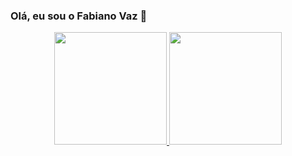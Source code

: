 ### Olá, eu sou o Fabiano Vaz 👋


<div align="center">
  <a href="https://github.com/Fabiano-Vaz">
  <img height="180em" src="https://github-readme-stats.vercel.app/api?username=fabiano-vaz&show_icons=true&theme=dracula&include_all_commits=true&count_private=true"/>
  <img height="180em" src="https://github-readme-stats.vercel.app/api/top-langs/?username=fabiano-vaz&layout=compact&langs_count=7&theme=dracula"/>
</div>
  
